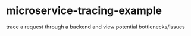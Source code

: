 # microservice-tracing-example

trace a request through a backend and view potential bottlenecks/issues
